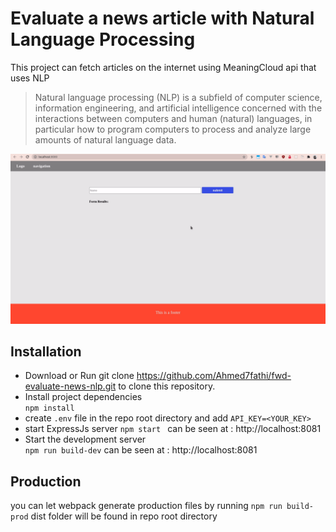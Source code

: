 # Evaluate a news article with Natural Language Processing
This project can fetch articles on the internet using MeaningCloud api that uses NLP

> Natural language processing (NLP) is a subfield of computer science, information engineering, and artificial intelligence
concerned with the interactions between computers and human (natural) languages, in particular how to program computers to
process and analyze large amounts of natural language data.

![preview image](img/preview.gif)


## Installation

* Download or Run git clone https://github.com/Ahmed7fathi/fwd-evaluate-news-nlp.git to clone this repository.
* Install project dependencies  
 `npm install`
* create `.env` file in the repo root directory and add `API_KEY=<YOUR_KEY>`
* start ExpressJs server
`npm start ` can be seen at : http://localhost:8081
* Start the development server  
 `npm run build-dev` can be seen at : http://localhost:8081

## Production
you can let webpack generate production files by running
`npm run build-prod`
dist folder will be found in repo root directory
